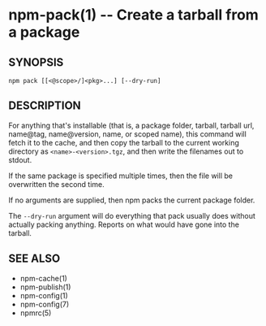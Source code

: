 npm-pack(1) -- Create a tarball from a package
==============================================

## SYNOPSIS

    npm pack [[<@scope>/]<pkg>...] [--dry-run]

## DESCRIPTION

For anything that's installable (that is, a package folder, tarball,
tarball url, name@tag, name@version, name, or scoped name), this
command will fetch it to the cache, and then copy the tarball to the
current working directory as `<name>-<version>.tgz`, and then write
the filenames out to stdout.

If the same package is specified multiple times, then the file will be
overwritten the second time.

If no arguments are supplied, then npm packs the current package folder.

The `--dry-run` argument will do everything that pack usually does without
actually packing anything. Reports on what would have gone into the tarball.

## SEE ALSO

* npm-cache(1)
* npm-publish(1)
* npm-config(1)
* npm-config(7)
* npmrc(5)
